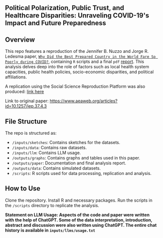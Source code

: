 ## Political Polarization, Public Trust, and Healthcare Disparities: Unraveling COVID-19's Impact and Future Preparedness


## Overview

This repo features a reproduction of the Jennifer B. Nuzzo and Jorge R. Ledesma paper, [`Why Did the Best Prepared Country in the World Fare So Poorly during COVID?`](https://pubs.aeaweb.org/doi/pdfplus/10.1257/jep.37.4.3), containing `R` scripts and a final `pdf` [report](https://github.com/hannahyu07/US-Covid-Analysis/blob/main/outputs/paper/paper.pdf). This analysis delves deep into the role of factors such as local health system capacities, public health policies, socio-economic disparities, and political affiliations.

A replication using the Social Science Reproduction Platform was also produced: [link here](https://www.socialsciencereproduction.org/reproductions/c35e8e98-762d-4c00-a1a3-544ed0b2008d/index)

Link to original paper: https://www.aeaweb.org/articles?id=10.1257/jep.37.4.3

## File Structure

The repo is structured as:

* `/inputs/sketches`: Contains sketches for the datasets.
* `/inputs/data`: Contains raw datasets.
* `/inputs/llm`: Contains LLM usage.
* `/outputs/graphs`: Contains graphs and tables used in this paper.
* `/outputs/paper`: Documentation and final analysis report.
* `/outputs/data`: Contains simulated datasets.
* `/scripts`: R scripts used for data processing, replication and analysis.

## How to Use
Clone the repository.
Install R and necessary packages.
Run the scripts in the `/scripts` directory to replicate the analysis.

**Statement on LLM Usage: Aspects of the code and paper were written with the help of ChatGPT. Some of the data interpretation, introduction, abstract and discussion were also written using ChatGPT. The entire chat history is available in `inputs/llms/usage.txt`**